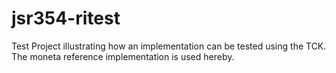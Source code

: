 jsr354-ritest
=============

Test Project illustrating how an implementation can be tested using the TCK. The moneta reference implementation is used hereby.
